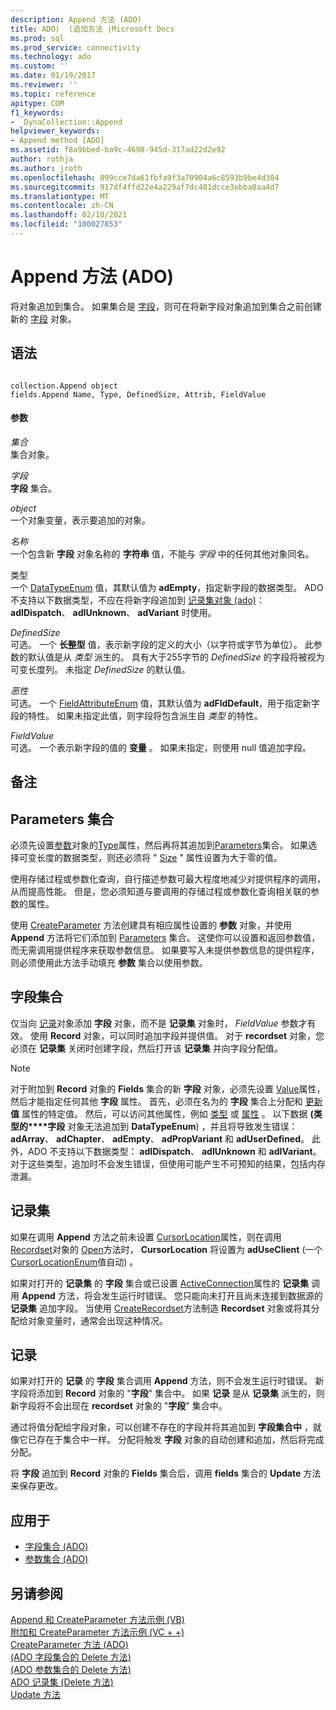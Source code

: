 ```yaml
---
description: Append 方法 (ADO)
title: ADO)  (追加方法 |Microsoft Docs
ms.prod: sql
ms.prod_service: connectivity
ms.technology: ado
ms.custom: ''
ms.date: 01/19/2017
ms.reviewer: ''
ms.topic: reference
apitype: COM
f1_keywords:
- _DynaCollection::Append
helpviewer_keywords:
- Append method [ADO]
ms.assetid: f8a9bbed-ba9c-4698-945d-317ad22d2e92
author: rothja
ms.author: jroth
ms.openlocfilehash: 099cce7da61fbfa9f3a70904a6c8593b9be4d304
ms.sourcegitcommit: 917df4ffd22e4a229af7dc481dcce3ebba0aa4d7
ms.translationtype: MT
ms.contentlocale: zh-CN
ms.lasthandoff: 02/10/2021
ms.locfileid: "100027853"
---
```

# <a name="append-method-ado"></a>Append 方法 (ADO)
将对象追加到集合。 如果集合是 [字段](./fields-collection-ado.md)，则可在将新字段对象追加到集合之前创建新的 [字段](./field-object.md) 对象。  
  
## <a name="syntax"></a>语法  
  
```  
  
collection.Append object  
fields.Append Name, Type, DefinedSize, Attrib, FieldValue  
```  
  
#### <a name="parameters"></a>参数  
 *集合*  
 集合对象。  
  
 *字段*  
 **字段** 集合。  
  
 *object*  
 一个对象变量，表示要追加的对象。  
  
 *名称*  
 一个包含新 **字段** 对象名称的 **字符串** 值，不能与 *字段* 中的任何其他对象同名。  
  
 类型  
 一个 [DataTypeEnum](./datatypeenum.md) 值，其默认值为 **adEmpty**，指定新字段的数据类型。 ADO 不支持以下数据类型，不应在将新字段追加到 [记录集对象 (ado)](./recordset-object-ado.md)： **adIDispatch**、 **adIUnknown**、 **adVariant** 时使用。  
  
 *DefinedSize*  
 可选。 一个 **长整型** 值，表示新字段的定义的大小（以字符或字节为单位）。 此参数的默认值是从 *类型* 派生的。 具有大于255字节的 *DefinedSize* 的字段将被视为可变长度列。 未指定 *DefinedSize* 的默认值。  
  
 *恶性*  
 可选。 一个 [FieldAttributeEnum](./fieldattributeenum.md) 值，其默认值为 **adFldDefault**，用于指定新字段的特性。 如果未指定此值，则字段将包含派生自 *类型* 的特性。  
  
 *FieldValue*  
 可选。 一个表示新字段的值的 **变量** 。 如果未指定，则使用 null 值追加字段。  
  
## <a name="remarks"></a>备注  
  
## <a name="parameters-collection"></a>Parameters 集合  
 必须先设置[参数](./parameter-object.md)对象的[Type](./type-property-ado.md)属性，然后再将其追加到[Parameters](./parameters-collection-ado.md)集合。 如果选择可变长度的数据类型，则还必须将 " [Size](./size-property-ado-parameter.md) " 属性设置为大于零的值。  
  
 使用存储过程或参数化查询，自行描述参数可最大程度地减少对提供程序的调用，从而提高性能。 但是，您必须知道与要调用的存储过程或参数化查询相关联的参数的属性。  
  
 使用 [CreateParameter](./createparameter-method-ado.md) 方法创建具有相应属性设置的 **参数** 对象，并使用 **Append** 方法将它们添加到 [Parameters](./parameters-collection-ado.md) 集合。 这使你可以设置和返回参数值，而无需调用提供程序来获取参数信息。 如果要写入未提供参数信息的提供程序，则必须使用此方法手动填充 **参数** 集合以使用参数。  
  
## <a name="fields-collection"></a>字段集合  
 仅当向 [记录](./record-object-ado.md)对象添加 **字段** 对象，而不是 **记录集** 对象时， *FieldValue* 参数才有效。 使用 **Record** 对象，可以同时追加字段并提供值。 对于 **recordset** 对象，您必须在 **记录集** 关闭时创建字段，然后打开该 **记录集** 并向字段分配值。  
  
> [!NOTE]
>  对于附加到 **Record** 对象的 **Fields** 集合的新 **字段** 对象，必须先设置 [Value](./value-property-ado.md)属性，然后才能指定任何其他 **字段** 属性。 首先，必须在名为的 **字段** 集合上分配和 [更新](./update-method.md)**值** 属性的特定值。 然后，可以访问其他属性，例如 [类型](./type-property-ado.md) 或 [属性](./attributes-property-ado.md) 。 以下数据 **(类型的****字段** 对象无法追加到 **DataTypeEnum**) ，并且将导致发生错误： **adArray**、 **adChapter**、 **adEmpty**、 **adPropVariant** 和 **adUserDefined**。 此外，ADO 不支持以下数据类型： **adIDispatch**、 **adIUnknown** 和 **adIVariant**。 对于这些类型，追加时不会发生错误，但使用可能产生不可预知的结果，包括内存泄漏。  
  
## <a name="recordset"></a>记录集  
 如果在调用 **Append** 方法之前未设置 [CursorLocation](./cursorlocation-property-ado.md)属性，则在调用 [Recordset](./recordset-object-ado.md)对象的 [Open](./open-method-ado-recordset.md)方法时， **CursorLocation** 将设置为 **adUseClient** (一个 [CursorLocationEnum](./cursorlocationenum.md)值自动) 。  
  
 如果对打开的 **记录集** 的 **字段** 集合或已设置 [ActiveConnection](./activeconnection-property-ado.md)属性的 **记录集** 调用 **Append** 方法，将会发生运行时错误。 您只能向未打开且尚未连接到数据源的 **记录集** 追加字段。 当使用 [CreateRecordset](../rds-api/createrecordset-method-rds.md)方法制造 **Recordset** 对象或将其分配给对象变量时，通常会出现这种情况。  
  
## <a name="record"></a>记录  
 如果对打开的 **记录** 的 **字段** 集合调用 **Append** 方法，则不会发生运行时错误。 新字段将添加到 **Record** 对象的 "**字段**" 集合中。 如果 **记录** 是从 **记录集** 派生的，则新字段将不会出现在 **recordset** 对象的 "**字段**" 集合中。  
  
 通过将值分配给字段对象，可以创建不存在的字段并将其追加到 **字段集合中** ，就像它已存在于集合中一样。 分配将触发 **字段** 对象的自动创建和追加，然后将完成分配。  
  
 将 **字段** 追加到 **Record** 对象的 **Fields** 集合后，调用 **fields** 集合的 **Update** 方法来保存更改。  
  
## <a name="applies-to"></a>应用于  
  
- [字段集合 (ADO)](./fields-collection-ado.md)  
- [参数集合 (ADO)](./parameters-collection-ado.md)  
  
## <a name="see-also"></a>另请参阅  
 [Append 和 CreateParameter 方法示例 (VB) ](./append-and-createparameter-methods-example-vb.md)   
 [附加和 CreateParameter 方法示例 (VC + +) ](./append-and-createparameter-methods-example-vc.md)   
 [CreateParameter 方法 (ADO) ](./createparameter-method-ado.md)   
 [ (ADO 字段集合的 Delete 方法) ](./delete-method-ado-fields-collection.md)   
 [ (ADO 参数集合的 Delete 方法) ](./delete-method-ado-parameters-collection.md)   
 [ADO 记录集 (Delete 方法) ](./delete-method-ado-recordset.md)   
 [Update 方法](./update-method.md)